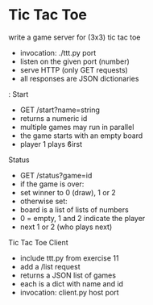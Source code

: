 # Tic Tac Toe

write a game server for (3x3) tic tac toe
- invocation: ./ttt.py port
- listen on the given port (number)
- serve HTTP (only GET requests)
- all responses are JSON dictionaries

: Start
- GET /start?name=string
- returns a numeric id
- multiple games may run in parallel
- the game starts with an empty board
- player 1 plays ϐirst

Status
- GET /status?game=id
- if the game is over:
- set winner to 0 (draw), 1 or 2
- otherwise set:
- board is a list of lists of numbers
- 0 = empty, 1 and 2 indicate the player
- next 1 or 2 (who plays next)

 Tic Tac Toe Client
- include ttt.py from exercise 11
- add a /list request
- returns a JSON list of games
- each is a dict with name and id
- invocation: client.py host port